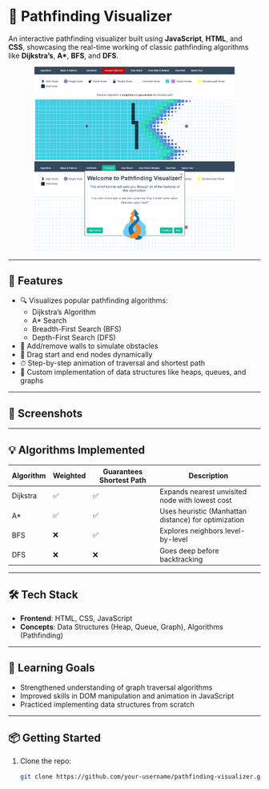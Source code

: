 # 🧭 Pathfinding Visualizer

An interactive pathfinding visualizer built using **JavaScript**, **HTML**, and **CSS**, showcasing the real-time working of classic pathfinding algorithms like **Dijkstra’s**, **A\***, **BFS**, and **DFS**.

<p align="center">
  <img src="Screenshots/Screenshot 2025-07-03 214621.png" width="400" />
  <img src="Screenshots/Screenshot 2025-07-04 002053.png" width="400" />
</p><!-- Replace with your own demo GIF or screenshot -->

---

## 🚀 Features

- 🔍 Visualizes popular pathfinding algorithms:
  - Dijkstra’s Algorithm
  - A* Search
  - Breadth-First Search (BFS)
  - Depth-First Search (DFS)
- 🧱 Add/remove walls to simulate obstacles
- 🎯 Drag start and end nodes dynamically
- ⏱ Step-by-step animation of traversal and shortest path
- 🧠 Custom implementation of data structures like heaps, queues, and graphs

---

## 📸 Screenshots


---

## 💡 Algorithms Implemented

| Algorithm | Weighted | Guarantees Shortest Path | Description |
|----------|----------|--------------------------|-------------|
| Dijkstra | ✅        | ✅                        | Expands nearest unvisited node with lowest cost |
| A*       | ✅        | ✅                        | Uses heuristic (Manhattan distance) for optimization |
| BFS      | ❌        | ✅                        | Explores neighbors level-by-level |
| DFS      | ❌        | ❌                        | Goes deep before backtracking |

---

## 🛠️ Tech Stack

- **Frontend**: HTML, CSS, JavaScript
- **Concepts**: Data Structures (Heap, Queue, Graph), Algorithms (Pathfinding)

---

## 🧠 Learning Goals

- Strengthened understanding of graph traversal algorithms
- Improved skills in DOM manipulation and animation in JavaScript
- Practiced implementing data structures from scratch

---

## 📦 Getting Started

1. Clone the repo:
   ```bash
   git clone https://github.com/your-username/pathfinding-visualizer.git
